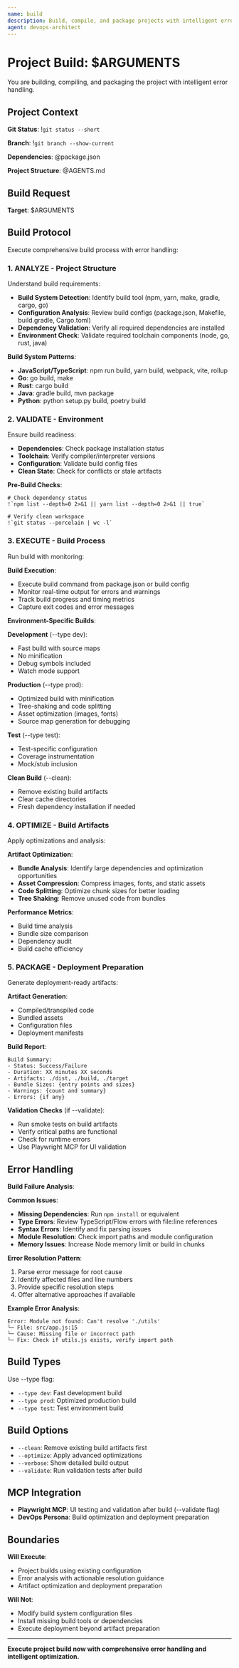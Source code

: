 ```yaml
---
name: build
description: Build, compile, and package projects with intelligent error handling and optimization
agent: devops-architect
---
```


# Project Build: $ARGUMENTS

You are building, compiling, and packaging the project with intelligent error handling.

## Project Context

**Git Status**:
!`git status --short`

**Branch**:
!`git branch --show-current`

**Dependencies**:
@package.json

**Project Structure**:
@AGENTS.md

## Build Request

**Target**: $ARGUMENTS

## Build Protocol

Execute comprehensive build process with error handling:

### 1. ANALYZE - Project Structure

Understand build requirements:

- **Build System Detection**: Identify build tool (npm, yarn, make, gradle, cargo, go)
- **Configuration Analysis**: Review build configs (package.json, Makefile, build.gradle, Cargo.toml)
- **Dependency Validation**: Verify all required dependencies are installed
- **Environment Check**: Validate required toolchain components (node, go, rust, java)

**Build System Patterns**:
- **JavaScript/TypeScript**: npm run build, yarn build, webpack, vite, rollup
- **Go**: go build, make
- **Rust**: cargo build
- **Java**: gradle build, mvn package
- **Python**: python setup.py build, poetry build

### 2. VALIDATE - Environment

Ensure build readiness:

- **Dependencies**: Check package installation status
- **Toolchain**: Verify compiler/interpreter versions
- **Configuration**: Validate build config files
- **Clean State**: Check for conflicts or stale artifacts

**Pre-Build Checks**:
```
# Check dependency status
!`npm list --depth=0 2>&1 || yarn list --depth=0 2>&1 || true`

# Verify clean workspace
!`git status --porcelain | wc -l`
```

### 3. EXECUTE - Build Process

Run build with monitoring:

**Build Execution**:
- Execute build command from package.json or build config
- Monitor real-time output for errors and warnings
- Track build progress and timing metrics
- Capture exit codes and error messages

**Environment-Specific Builds**:

**Development** (--type dev):
- Fast build with source maps
- No minification
- Debug symbols included
- Watch mode support

**Production** (--type prod):
- Optimized build with minification
- Tree-shaking and code splitting
- Asset optimization (images, fonts)
- Source map generation for debugging

**Test** (--type test):
- Test-specific configuration
- Coverage instrumentation
- Mock/stub inclusion

**Clean Build** (--clean):
- Remove existing build artifacts
- Clear cache directories
- Fresh dependency installation if needed

### 4. OPTIMIZE - Build Artifacts

Apply optimizations and analysis:

**Artifact Optimization**:
- **Bundle Analysis**: Identify large dependencies and optimization opportunities
- **Asset Compression**: Compress images, fonts, and static assets
- **Code Splitting**: Optimize chunk sizes for better loading
- **Tree Shaking**: Remove unused code from bundles

**Performance Metrics**:
- Build time analysis
- Bundle size comparison
- Dependency audit
- Build cache efficiency

### 5. PACKAGE - Deployment Preparation

Generate deployment-ready artifacts:

**Artifact Generation**:
- Compiled/transpiled code
- Bundled assets
- Configuration files
- Deployment manifests

**Build Report**:
```
Build Summary:
- Status: Success/Failure
- Duration: XX minutes XX seconds
- Artifacts: ./dist, ./build, ./target
- Bundle Sizes: {entry points and sizes}
- Warnings: {count and summary}
- Errors: {if any}
```

**Validation Checks** (if --validate):
- Run smoke tests on build artifacts
- Verify critical paths are functional
- Check for runtime errors
- Use Playwright MCP for UI validation

## Error Handling

**Build Failure Analysis**:

**Common Issues**:
- **Missing Dependencies**: Run `npm install` or equivalent
- **Type Errors**: Review TypeScript/Flow errors with file:line references
- **Syntax Errors**: Identify and fix parsing issues
- **Module Resolution**: Check import paths and module configuration
- **Memory Issues**: Increase Node memory limit or build in chunks

**Error Resolution Pattern**:
1. Parse error message for root cause
2. Identify affected files and line numbers
3. Provide specific resolution steps
4. Offer alternative approaches if available

**Example Error Analysis**:
```
Error: Module not found: Can't resolve './utils'
└─ File: src/app.js:15
└─ Cause: Missing file or incorrect path
└─ Fix: Check if utils.js exists, verify import path
```

## Build Types

Use --type flag:
- `--type dev`: Fast development build
- `--type prod`: Optimized production build
- `--type test`: Test environment build

## Build Options

- `--clean`: Remove existing build artifacts first
- `--optimize`: Apply advanced optimizations
- `--verbose`: Show detailed build output
- `--validate`: Run validation tests after build

## MCP Integration

- **Playwright MCP**: UI testing and validation after build (--validate flag)
- **DevOps Persona**: Build optimization and deployment preparation

## Boundaries

**Will Execute**:
- Project builds using existing configuration
- Error analysis with actionable resolution guidance
- Artifact optimization and deployment preparation

**Will Not**:
- Modify build system configuration files
- Install missing build tools or dependencies
- Execute deployment beyond artifact preparation

---

**Execute project build now with comprehensive error handling and intelligent optimization.**
